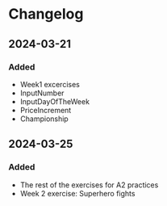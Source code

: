 # Changelog

## 2024-03-21
### Added
- Week1 excercises
- InputNumber
- InputDayOfTheWeek
- PriceIncrement
- Championship

## 2024-03-25
### Added
- The rest of the exercises for A2 practices
- Week 2 exercise: Superhero fights